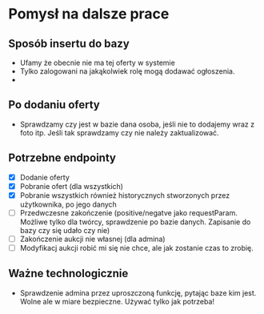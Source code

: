 # Pomysł na dalsze prace

## Sposób insertu do bazy

- Ufamy że obecnie nie ma tej oferty w systemie
- Tylko zalogowani na jakąkolwiek rolę mogą dodawać ogłoszenia.
- 

## Po dodaniu oferty
- Sprawdzamy czy jest w bazie dana osoba, jeśli nie to dodajemy wraz z foto itp. Jeśli tak sprawdzamy czy nie należy zaktualizować.

## Potrzebne endpointy

- [x] Dodanie oferty
- [x] Pobranie ofert (dla wszystkich)
- [x] Pobranie wszystkich również historycznych stworzonych przez użytkownika, po jego danych
- [ ] Przedwczesne zakończenie (positive/negatve jako requestParam. Możliwe tylko dla twórcy, sprawdzenie po bazie danych. Zapisanie do bazy czy się udało czy nie)
- [ ] Zakończenie aukcji nie własnej (dla admina)
- [ ] Modyfikacj aukcji robić mi się nie chce, ale jak zostanie czas to zrobię.

## Ważne technologicznie

- Sprawdzenie admina przez uproszczoną funkcję, pytając baze kim jest. Wolne ale w miare bezpieczne. Używać tylko jak potrzeba!